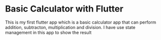 # Basic Calculator with Flutter
 This is my first flutter app which is a basic calculator app that can perform addition, subtracton, multiplication and division. I have use state management in this app to show the result
